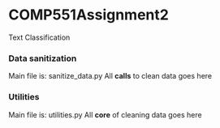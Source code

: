 # COMP551Assignment2
Text Classification

### Data sanitization

Main file is: sanitize_data.py
All **calls** to clean data goes here

### Utilities

Main file is: utilities.py
All **core** of cleaning data goes here

